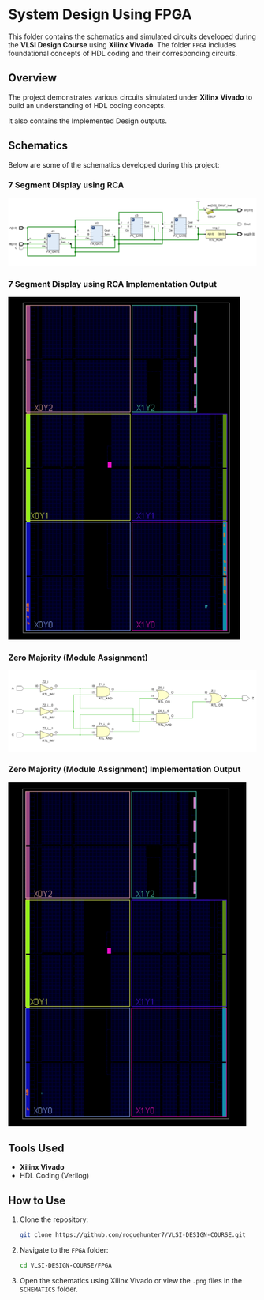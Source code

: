 # System Design Using FPGA

This folder contains the schematics and simulated circuits developed during the **VLSI Design Course** using **Xilinx Vivado**. The folder `FPGA` includes foundational concepts of HDL coding and their corresponding circuits.

## Overview
The project demonstrates various circuits simulated under **Xilinx Vivado** to build an understanding of HDL coding concepts.

It also contains the Implemented Design outputs.

## Schematics
Below are some of the schematics developed during this project:

### 7 Segment Display using RCA
![RCA_4bit_7Seg](./SCHEMATICS/RCA_4bit_7Seg.png)

### 7 Segment Display using RCA Implementation Output
![RCA_4bit_7Seg_impl](./SCHEMATICS/RCA_4bit_7Seg_impl.png)

### Zero Majority (Module Assignment)
![MD_Assignment](./SCHEMATICS/MD_Assignment.png)

### Zero Majority (Module Assignment) Implementation Output
![MD_Assignment_impl](./SCHEMATICS/MD_Assignment_impl.png)

## Tools Used
- **Xilinx Vivado**
- HDL Coding (Verilog)

## How to Use
1. Clone the repository:
   ```bash
   git clone https://github.com/roguehunter7/VLSI-DESIGN-COURSE.git
   ```
2. Navigate to the `FPGA` folder:
   ```bash
   cd VLSI-DESIGN-COURSE/FPGA
   ```
3. Open the schematics using Xilinx Vivado or view the `.png` files in the `SCHEMATICS` folder.


